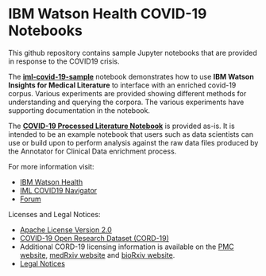 # IBM Watson Health COVID-19 Notebooks

This github repository contains sample Jupyter notebooks that are provided in response to the COVID19 crisis.

The [**iml-covid-19-sample**](https://github.com/IBM/whcs-sample-opendata-notebooks/tree/master/iml-covid-19-sample) notebook demonstrates how to use **IBM Watson Insights for Medical Literature** to interface with an enriched covid-19 corpus. Various experiments are provided showing different methods for understanding and querying the corpora.  The various experiments have supporting documentation in the notebook.

The [**COVID-19 Processed Literature Notebook**](https://github.com/IBM/whcs-sample-opendata-notebooks/tree/master/covid19-processed-literature-notebook) is provided as-is. It is intended to be an example notebook that users such as data scientists can use or build upon to perform analysis against the raw data files produced by the Annotator for Clinical Data enrichment process.  

For more information visit:
* [IBM Watson Health](https://www.ibm.com/watson-health)
* [IML COVID19 Navigator](https://covid-19-navigator.mybluemix.net/#)
* [Forum](http://ibm.biz/WHCSCovid19Forum)

Licenses and Legal Notices:
* [Apache License Version 2.0](http://www.apache.org/licenses/LICENSE-2.0) 
* [COVID-19 Open Research Dataset (CORD-19)](https://ai2-semanticscholar-cord-19.s3-us-west-2.amazonaws.com/2020-03-13/COVID.DATA.LIC.AGMT.pdf)
* Additional CORD-19 licensing information is available on the [PMC website](https://www.ncbi.nlm.nih.gov/pmc/tools/openftlist/), [medRxiv website](https://www.medrxiv.org/submit-a-manuscript) and [bioRxiv website](https://www.biorxiv.org/about-biorxiv).
* [Legal Notices](LEGAL_NOTICES.md)
